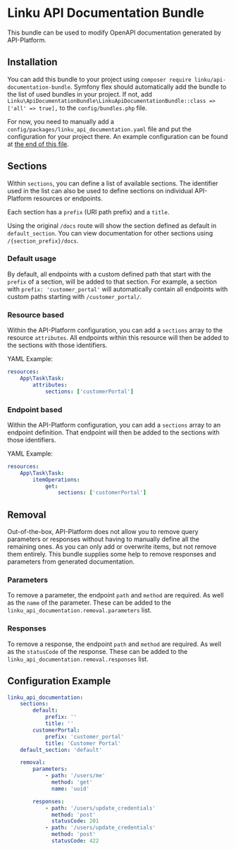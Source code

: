 # Linku API Documentation Bundle
This bundle can be used to modify OpenAPI documentation generated by API-Platform.

## Installation
You can add this bundle to your project using `composer require linku/api-documentation-bundle`.
Symfony flex should automatically add the bundle to the list of used bundles in 
your project. If not, add `Linku\ApiDocumentationBundle\LinkuApiDocumentationBundle::class => ['all' => true],`
to the `config/bundles.php` file.

For now, you need to manually add a `config/packages/linku_api_documentation.yaml`
file and put the configuration for your project there. An example configuration
can be found at [the end of this file](#configuration-example).

## Sections
Within `sections`, you can define a list of available sections. The identifier 
used in the list can also be used to define sections on individual API-Platform
resources or endpoints.

Each section has a `prefix` (URI path prefix) and a `title`.

Using the original `/docs` route will show the section defined as default in `default_section`.
You can view documentation for other sections using `/{section_prefix}/docs`.

### Default usage
By default, all endpoints with a custom defined path that start with the `prefix`
of a section, will be added to that section. For example, a section with
`prefix: 'customer_portal'` will automatically contain all endpoints with custom paths
starting with `/customer_portal/`.

### Resource based
Within the API-Platform configuration, you can add a `sections` array to the resource
`attributes`. All endpoints within this resource will then be added to the sections
with those identifiers.

YAML Example:
```yaml
resources:
    App\Task\Task:
        attributes:
            sections: ['customerPortal']
```

### Endpoint based
Within the API-Platform configuration, you can add a `sections` array to an endpoint
definition. That endpoint will then be added to the sections with those identifiers.

YAML Example:
```yaml
resources:
    App\Task\Task:
        itemOperations:
            get:
                sections: ['customerPortal']
```

## Removal
Out-of-the-box, API-Platform does not allow you to remove query parameters or
responses without having to manually define all the remaining ones. As you can only
add or overwrite items, but not remove them entirely. This bundle supplies some help
to remove responses and parameters from generated documentation.

### Parameters
To remove a parameter, the endpoint `path` and `method` are required. As well as the
`name` of the parameter. These can be added to the `linku_api_documentation.removal.parameters`
list.

### Responses
To remove a response, the endpoint `path` and `method` are required. As well as the
`statusCode` of the response. These can be added to the `linku_api_documentation.removal.responses`
list.

## Configuration Example
```yaml
linku_api_documentation:
    sections:
        default:
            prefix: ''
            title: ''
        customerPortal:
            prefix: 'customer_portal'
            title: 'Customer Portal'
    default_section: 'default'

    removal:
        parameters:
            - path: '/users/me'
              method: 'get'
              name: 'uuid'

        responses:
            - path: '/users/update_credentials'
              method: 'post'
              statusCode: 201
            - path: '/users/update_credentials'
              method: 'post'
              statusCode: 422
```

